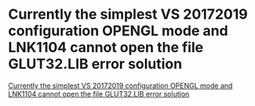 # Currently the simplest VS 20172019 configuration OPENGL mode and LNK1104 cannot open the file GLUT32.LIB error solution
[Currently the simplest VS 20172019 configuration OPENGL mode and LNK1104 cannot open the file GLUT32.LIB error solution](https://aiwithcloud.com/2022/09/15/currently_the_simplest_vs_20172019_configuration_opengl_mode_and_lnk1104_cannot_open_the_file_glut32-lib_error_solution/)